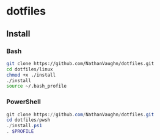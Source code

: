 # dotfiles

## Install

### Bash

```bash
git clone https://github.com/NathanVaughn/dotfiles.git
cd dotfiles/linux
chmod +x ./install
./install
source ~/.bash_profile
```

### PowerShell

```powershell
git clone https://github.com/NathanVaughn/dotfiles.git
cd dotfiles/pwsh
./install.ps1
. $PROFILE
```
